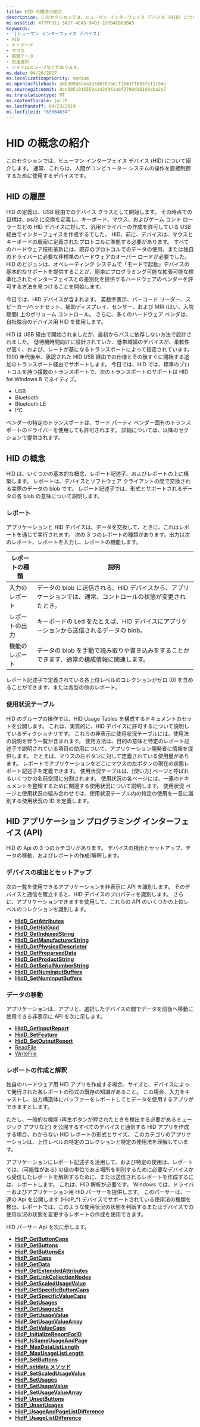 ```yaml
---
title: HID の概念の紹介
description: このセクションでは、ヒューマン インターフェイス デバイス (HID) について紹介します。 通常、これらは、人間がコンピューター システムの操作を直接制御するために使用するデバイスです。
ms.assetid: 477FF911-5A17-4EA5-9403-1D7B4E8B3BA5
keywords:
- '[ヒューマン インターフェイス デバイス]'
- HID
- キーボード
- マウス
- 感覚データ
- 加速度計
- ジャイロスコープなどがあります。
ms.date: 04/20/2017
ms.localizationpriority: medium
ms.openlocfilehash: a8b30948cea3a3d07b29e1f1843ff683fe11194e
ms.sourcegitcommit: 0cc5051945559a242d941a6f2799d161d8eba2a7
ms.translationtype: MT
ms.contentlocale: ja-JP
ms.lasthandoff: 04/23/2019
ms.locfileid: "63364634"
---
```

# <a name="introduction-to-hid-concepts"></a>HID の概念の紹介


このセクションでは、ヒューマン インターフェイス デバイス (HID) について紹介します。 通常、これらは、人間がコンピューター システムの操作を直接制御するために使用するデバイスです。

## <a name="history-of-hid"></a>HID の履歴


HID の定義は、USB 経由でのデバイス クラスとして開始します。 その時点での目標は、ps/2 に交換を定義し、キーボード、マウス、およびゲーム コント ローラーなどの HID デバイスに対して、汎用ドライバーの作成を許可している USB 経由でインターフェイスを作成するでした。 HID、前に、デバイスは、マウスとキーボードの厳密に定義されたプロトコルに準拠する必要があります。 すべてのハードウェア技術革新には、既存のプロトコルでのデータの使用、または独自のドライバーに必要な非標準のハードウェアのオーバー ロードが必要でした。 HID のビジョンは、オペレーティング システムで「モードで起動」デバイスの基本的なサポートを提供することが、簡単にプログラミング可能な拡張可能な標準化されたインターフェイスとの差別化を提供するハードウェアのベンダーを許可する方法を見つけることを開始します。

今日では、HID デバイスが含まれます。 英数字表示、バーコード リーダー、スピーカー/ヘッドセット、補助ディスプレイ、センサー、および MRI (はい、入院期間) 上のボリューム コントロール。 さらに、多くのハードウェア ベンダは、自社独自のデバイス用 HID を使用します。

HID は USB 経由で開始されましたが、最初からバスに依存しない方法で設計されました。 低待機時間向けに設計されていた、低帯域幅のデバイスが、柔軟性が高く、および、レートが基になるトランスポートによって指定されています。 1990 年代後半、承認された HID USB 経由での仕様とその後すぐに開始する追加のトランスポート経由でサポートします。 今日では、HID では、標準のプロトコルを持つ複数のトランスポートで、次のトランスポートのサポートは HID for Windows 8 でネイティブ。

-   USB
-   Bluetooth
-   Bluetooth LE
-   I²C

ベンダーの特定のトランスポートは、サード パーティ ベンダー固有のトランスポートのドライバーを使用しても許可されます。 詳細については、以降のセクションで提供されます。

## <a name="hid-concepts"></a>HID の概念


HID は、いくつかの基本的な概念、レポート記述子、およびレポートの上に構築します。 レポートは、デバイスとソフトウェア クライアントの間で交換される実際のデータの blob です。 レポート記述子では、形式とサポートされるデータの各 blob の意味について説明します。

### <a name="reports"></a>レポート

アプリケーションと HID デバイスは、データを交換して、ときに、これはレポートを通じて実行されます。 次の 3 つのレポートの種類があります。出力は次のレポート、レポートを入力し、レポートの機能します。

| レポートの種類    | 説明                                                                                                     |
|----------------|-----------------------------------------------------------------------------------------------------------------|
| 入力のレポート   | データの blob に送信される、HID デバイスから、アプリケーションでは、通常、コントロールの状態が変更されたとき。 |
| レポートの出力  | キーボードの Led をたとえば、HID デバイスにアプリケーションから送信されるデータの blob。         |
| 機能のレポート | データの blob を手動で読み取りや書き込みをすることができます、通常の構成情報に関連します。    |

 

レポート記述子で定義されている各上位レベルのコレクションがゼロ (0) を含めることができます、または各型の他のレポート。

### <a name="usage-tables"></a>使用状況テーブル

HID のグループの操作では、HID Usage Tables を構成するドキュメントのセットを公開します。 これは、実質的に、HID デバイスに許可するについて説明しているディクショナリです。 これらの非表示に使用状況テーブルには、使用法の説明を伴う一覧が含まれます。 使用方法は、目的の意味と特定のレポート記述子で説明されている項目の使用について、アプリケーション開発者に情報を提供します。 たとえば、マウスの左ボタンに対して定義されている使用量があります。 レポートでアプリケーションをどこにマウスの左ボタンの現在の状態レポート記述子を定義できます。 使用状況テーブルは、[使い方] ページと呼ばれるいくつかの名前空間に分割されます。 使用状況の各ページには、一連のドキュメントを整理するために関連する使用状況について説明します。 使用状況 ページと使用状況の組み合わせでは、使用状況テーブル内の特定の使用を一意に識別する使用状況の ID を定義します。

## <a name="the-hid-application-programming-interface-api"></a>HID アプリケーション プログラミング インターフェイス (API)


HID の Api の 3 つのカテゴリがあります。 デバイスの検出とセットアップ、データの移動、およびレポートの作成/解釈します。

### <a name="device-discovery-and-setup"></a>デバイスの検出とセットアップ

次の一覧を使用できるアプリケーションを非表示に API を識別します。 そのデバイスと通信を確立すると、HID デバイスのプロパティを識別します。 さらに、アプリケーションできますを使用して、これらの API のいくつかの上位レベルのコレクションを識別します。

-   [**HidD\_GetAttributes**](https://msdn.microsoft.com/library/windows/hardware/ff538900)
-   [**HidD\_GetHidGuid**](https://msdn.microsoft.com/library/windows/hardware/ff538924)
-   [**HidD\_GetIndexedString**](https://msdn.microsoft.com/library/windows/hardware/ff538927)
-   [**HidD\_GetManufacturerString**](https://msdn.microsoft.com/library/windows/hardware/ff538959)
-   [**HidD\_GetPhysicalDescriptor**](https://msdn.microsoft.com/library/windows/hardware/ff539677)
-   [**HidD\_GetPreparsedData**](https://msdn.microsoft.com/library/windows/hardware/ff539679)
-   [**HidD\_GetProductString**](https://msdn.microsoft.com/library/windows/hardware/ff539681)
-   [**HidD\_GetSerialNumberString**](https://msdn.microsoft.com/library/windows/hardware/ff539683)
-   [**HidD\_GetNumInputBuffers**](https://msdn.microsoft.com/library/windows/hardware/ff539675)
-   [**HidD\_SetNumInputBuffers**](https://msdn.microsoft.com/library/windows/hardware/ff539686)

### <a name="data-movement"></a>データの移動

アプリケーションは、アプリと、選択したデバイスの間でデータを前後へ移動に使用できる非表示に API を次に示します。

-   [**HidD\_GetInputReport**](https://msdn.microsoft.com/library/windows/hardware/ff538945)
-   [**HidD\_SetFeature**](https://msdn.microsoft.com/library/windows/hardware/ff539684)
-   [**HidD\_SetOutputReport**](https://msdn.microsoft.com/library/windows/hardware/ff539690)
-   [ReadFile](https://msdn.microsoft.com/library/windows/desktop/aa365467.aspx)
-   [WriteFile](https://msdn.microsoft.com/library/windows/desktop/aa365747.aspx)

### <a name="report-creation-and-interpretation"></a>レポートの作成と解釈

独自のハードウェア用 HID アプリを作成する場合、サイズと、デバイスによって発行された各レポートの形式の既存の知識があること。 この場合、入力をキャストし、出力構造体にバッファーをレポートしてとデータを使用するアプリができますとします。

ただし、一般的な機能 (再生ボタンが押されたときを検出する必要があるミュージック アプリなど) を公開するすべてのデバイスと通信する HID アプリを作成する場合、わからない HID レポートの形式とサイズ。 このカテゴリのアプリケーションは、上位レベルの特定のコレクションと特定の使用法を理解しています。

アプリケーションにレポート記述子を活用して、および特定の使用は、レポートでは、(可能性がある) の値の単位である場所を判別するために必要なデバイスから受信したレポートを解釈するために、または送信されるレポートを作成するには、レポートします。 これは、HID 解析が必要です。 Windows では、ドライバーおよびアプリケーション用 HID パーサーを提供します。 このパーサーは、一連の Api を公開します (HidP\_\*) デバイスでサポートされている使用法の種類を検出、レポートでは、このような使用状況の状態を判断するまたはデバイスでの使用状況の状態を変更するレポートの作成を使用できます。

HID パーサー Api を次に示します。

-   [**HidP\_GetButtonCaps**](https://msdn.microsoft.com/library/windows/hardware/ff539707)
-   [**HidP\_GetButtons**](https://msdn.microsoft.com/library/windows/hardware/ff539708)
-   [**HidP\_GetButtonsEx**](https://msdn.microsoft.com/library/windows/hardware/ff539712)
-   [**HidP\_GetCaps**](https://msdn.microsoft.com/library/windows/hardware/ff539715)
-   [**HidP\_GetData**](https://msdn.microsoft.com/library/windows/hardware/ff539718)
-   [**HidP\_GetExtendedAttributes**](https://msdn.microsoft.com/library/windows/hardware/ff539721)
-   [**HidP\_GetLinkCollectionNodes**](https://msdn.microsoft.com/library/windows/hardware/ff539725)
-   [**HidP\_GetScaledUsageValue**](https://msdn.microsoft.com/library/windows/hardware/ff539729)
-   [**HidP\_GetSpecificButtonCaps**](https://msdn.microsoft.com/library/windows/hardware/ff539733)
-   [**HidP\_GetSpecificValueCaps**](https://msdn.microsoft.com/library/windows/hardware/ff539737)
-   [**HidP\_GetUsages**](https://msdn.microsoft.com/library/windows/hardware/ff539742)
-   [**HidP\_GetUsagesEx**](https://msdn.microsoft.com/library/windows/hardware/ff539745)
-   [**HidP\_GetUsageValue**](https://msdn.microsoft.com/library/windows/hardware/ff539748)
-   [**HidP\_GetUsageValueArray**](https://msdn.microsoft.com/library/windows/hardware/ff539750)
-   [**HidP\_GetValueCaps**](https://msdn.microsoft.com/library/windows/hardware/ff539754)
-   [**HidP\_InitializeReportForID**](https://msdn.microsoft.com/library/windows/hardware/ff539757)
-   [**HidP\_IsSameUsageAndPage**](https://msdn.microsoft.com/library/windows/hardware/ff539761)
-   [**HidP\_MaxDataListLength**](https://msdn.microsoft.com/library/windows/hardware/ff539768)
-   [**HidP\_MaxUsageListLength**](https://msdn.microsoft.com/library/windows/hardware/ff539770)
-   [**HidP\_SetButtons**](https://msdn.microsoft.com/library/windows/hardware/ff539779)
-   [**HidP\_setdata メソッド**](https://msdn.microsoft.com/library/windows/hardware/ff539783)
-   [**HidP\_SetScaledUsageValue**](https://msdn.microsoft.com/library/windows/hardware/ff539787)
-   [**HidP\_SetUsages**](https://msdn.microsoft.com/library/windows/hardware/ff539792)
-   [**HidP\_SetUsageValue**](https://msdn.microsoft.com/library/windows/hardware/ff539797)
-   [**HidP\_SetUsageValueArray**](https://msdn.microsoft.com/library/windows/hardware/ff539801)
-   [**HidP\_UnsetButtons**](https://msdn.microsoft.com/library/windows/hardware/ff539812)
-   [**HidP\_UnsetUsages**](https://msdn.microsoft.com/library/windows/hardware/ff539819)
-   [**HidP\_UsageAndPageListDifference**](https://msdn.microsoft.com/library/windows/hardware/ff539824)
-   [**HidP\_UsageListDifference**](https://msdn.microsoft.com/library/windows/hardware/ff539826)

 

 




